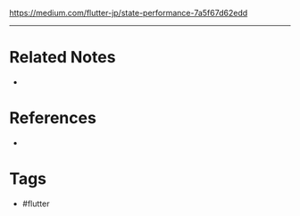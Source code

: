 https://medium.com/flutter-jp/state-performance-7a5f67d62edd

---
# Related Notes
- 

# References
- 

# Tags
- #flutter
